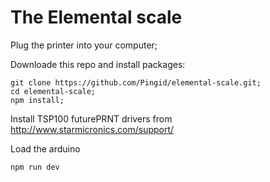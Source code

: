 # The Elemental scale

Plug the printer into your computer;

Downloade this repo and install packages:

```
git clone https://github.com/Pingid/elemental-scale.git;
cd elemental-scale;
npm install;
```

Install TSP100 futurePRNT drivers from http://www.starmicronics.com/support/

Load the arduino

```
npm run dev
```

